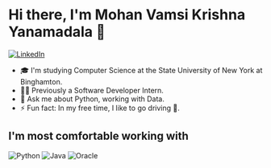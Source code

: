 # Hi there, I'm Mohan Vamsi Krishna Yanamadala 👋

[![LinkedIn](https://img.shields.io/badge/LinkedIn-Profile-blue)](https://www.linkedin.com/in/ymvk/)

- 🎓 I'm studying Computer Science at the State University of New York at Binghamton.
- 👨‍💻 Previously a Software Developer Intern.
- 💬 Ask me about Python, working with Data.
- ⚡ Fun fact: In my free time, I like to go driving 🚗.

## I'm most comfortable working with
![Python](https://img.shields.io/badge/Python-3776AB?style=flat-square&logo=python&logoColor=white)
![Java](https://img.shields.io/badge/Java-007396?style=flat-square&logo=coffeescript&logoColor=white)
![Oracle](https://img.shields.io/badge/Oracle-F80000?style=flat-square&logo=oracle&logoColor=white)
